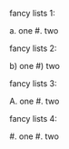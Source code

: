 fancy lists 1:

a. one
#. two

fancy lists 2:

b) one
#) two

fancy lists 3:

A.  one
#.  two

fancy lists 4:

#. one
#. two